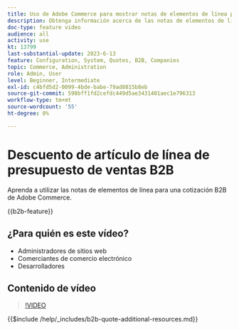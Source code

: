 ```yaml
---
title: Uso de Adobe Commerce para mostrar notas de elementos de línea para una oferta
description: Obtenga información acerca de las notas de elementos de línea de una cotización B2B en Adobe Commerce
doc-type: feature video
audience: all
activity: use
kt: 13799
last-substantial-update: 2023-6-13
feature: Configuration, System, Quotes, B2B, Companies
topic: Commerce, Administration
role: Admin, User
level: Beginner, Intermediate
exl-id: c4bfd5d2-0099-4bde-babe-79ad8815b8eb
source-git-commit: 598bff1fd2cefdc449d5ae3431401aec1e796313
workflow-type: tm+mt
source-wordcount: '55'
ht-degree: 0%

---
```


# Descuento de artículo de línea de presupuesto de ventas B2B

Aprenda a utilizar las notas de elementos de línea para una cotización B2B de Adobe Commerce.

{{b2b-feature}}

## ¿Para quién es este vídeo?

- Administradores de sitios web
- Comerciantes de comercio electrónico
- Desarrolladores

## Contenido de vídeo

>[!VIDEO](https://video.tv.adobe.com/v/3420417?learn=on)

{{$include /help/_includes/b2b-quote-additional-resources.md}}
